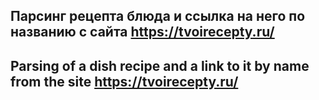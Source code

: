 ## Парсинг рецепта блюда и ссылка на него по названию с сайта https://tvoirecepty.ru/

## Parsing of a dish recipe and a link to it by name from the site https://tvoirecepty.ru/
